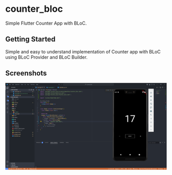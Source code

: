 # counter_bloc

Simple Flutter Counter App with BLoC.

## Getting Started

Simple and easy to understand implementation of Counter app with BLoC
using BLoC Provider and BLoC Builder.

## Screenshots

![App Screenshots](./assets/apps.png)